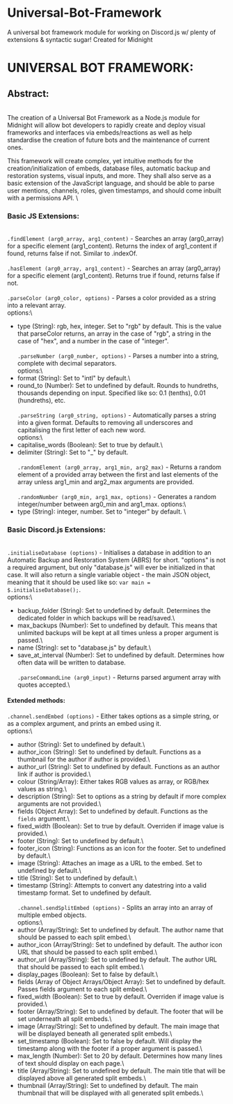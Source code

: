 # Universal-Bot-Framework
 A universal bot framework module for working on Discord.js w/ plenty of extensions & syntactic sugar! Created for Midnight

# UNIVERSAL BOT FRAMEWORK:

## Abstract:
 \
 The creation of a Universal Bot Framework as a Node.js module for Midnight will allow bot developers to rapidly create and deploy visual frameworks and interfaces via embeds/reactions as well as help standardise the creation of future bots and the maintenance of current ones.

 This framework will create complex, yet intuitive methods for the creation/initialization of embeds, database files, automatic backup and restoration systems, visual inputs, and more. They shall also serve as a basic extension of the JavaScript language, and should be able to parse user mentions, channels, roles, given timestamps, and should come inbuilt with a permissions API.
 \
### Basic JS Extensions:
 \
 `.findElement (arg0_array, arg1_content)` - Searches an array (arg0_array) for a specific element (arg1_content). Returns the index of arg1_content if found, returns false if not. Similar to .indexOf.\
 \
 `.hasElement (arg0_array, arg1_content)` - Searches an array (arg0_array) for a specific element (arg1_content). Returns true if found, returns false if not.\
 \
 `.parseColor (arg0_color, options)` - Parses a color provided as a string into a relevant array.\
 options:\
  - type (String): rgb, hex, integer. Set to "rgb" by default. This is the value that parseColor returns, an array in the case of "rgb", a string in the case of "hex", and a number in the case of "integer".\
 \
 `.parseNumber (arg0_number, options)` - Parses a number into a string, complete with decimal separators.\
 options:\
  - format (String): Set to "intl" by default.\
  - round_to (Number): Set to undefined by default. Rounds to hundreths, thousands depending on input. Specified like so: 0.1 (tenths), 0.01 (hundreths), etc.\
 \
 `.parseString (arg0_string, options)` - Automatically parses a string into a given format. Defaults to removing all underscores and capitalising the first letter of each new word.\
 options:\
  - capitalise_words (Boolean): Set to true by default.\
  - delimiter (String): Set to "_" by default.\
 \
 `.randomElement (arg0_array, arg1_min, arg2_max)` - Returns a random element of a provided array between the first and last elements of the array unless arg1_min and arg2_max arguments are provided.\
 \
 `.randomNumber (arg0_min, arg1_max, options)` - Generates a random integer/number between arg0_min and arg1_max.
 options:\
  - type (String): integer, number. Set to "integer" by default.
 \
 ### Basic Discord.js Extensions:
 \
 `.initialiseDatabase (options)` - Initialises a database in addition to an Automatic Backup and Restoration System (ABRS) for short. "options" is not a required argument, but only "database.js" will ever be initialized in that case. It will also return a single variable object - the main JSON object, meaning that it should be used like so: `var main = $.initialiseDatabase();`.\
 options:\
  - backup_folder (String): Set to undefined by default. Determines the dedicated folder in which backups will be read/saved.\
  - max_backups (Number): Set to undefined by default. This means that unlimited backups will be kept at all times unless a proper argument is passed.\
  - name (String): set to "database.js" by default.\
  - save_at_interval (Number): Set to undefined by default. Determines how often data will be written to database.\
 \
 `.parseCommandLine (arg0_input)` - Returns parsed argument array with quotes accepted.\

 #### Extended methods:
 `.channel.sendEmbed (options)` - Either takes options as a simple string, or as a complex argument, and prints an embed using it.\
 options:\
  - author (String): Set to undefined by default.\
  - author_icon (String): Set to undefined by default. Functions as a thumbnail for the author if author is provided.\
  - author_url (String): Set to undefined by default. Functions as an author link if author is provided.\
  - colour (String/Array): Either takes RGB values as array, or RGB/hex values as string.\
  - description (String): Set to options as a string by default if more complex arguments are not provided.\
  - fields (Object Array): Set to undefined by default. Functions as the `fields` argument.\
  - fixed_width (Boolean): Set to true by default. Overriden if image value is provided.\
  - footer (String): Set to undefined by default.\
  - footer_icon (String): Functions as an icon for the footer. Set to undefined by default.\
  - image (String): Attaches an image as a URL to the embed. Set to undefined by default.\
  - title (String): Set to undefined by default.\
  - timestamp (String): Attempts to convert any datestring into a valid timestamp format. Set to undefined by default.\
 \
 `.channel.sendSplitEmbed (options)` - Splits an array into an array of multiple embed objects.\
 options:\
  - author (Array/String): Set to undefined by default. The author name that should be passed to each split embed.\
  - author_icon (Array/String): Set to undefined by default. The author icon URL that should be passed to each split embed.\
  - author_url (Array/String): Set to undefined by default. The author URL that should be passed to each split embed.\
  - display_pages (Boolean): Set to false by default.\
  - fields (Array of Object Arrays/Object Array): Set to undefined by default. Passes fields argument to each split embed.\
  - fixed_width (Boolean): Set to true by default. Overriden if image value is provided.\
  - footer (Array/String): Set to undefined by default. The footer that will be set underneath all split embeds.\
  - image (Array/String): Set to undefined by default. The main image that will be displayed beneath all generated split embeds.\
  - set_timestamp (Boolean): Set to false by default. Will display the timestamp along with the footer if a proper argument is passed.\
  - max_length (Number): Set to 20 by default. Determines how many lines of text should display on each page.\
  - title (Array/String): Set to undefined by default. The main title that will be displayed above all generated split embeds.\
  - thumbnail (Array/String): Set to undefined by default. The main thumbnail that will be displayed with all generated split embeds.\
